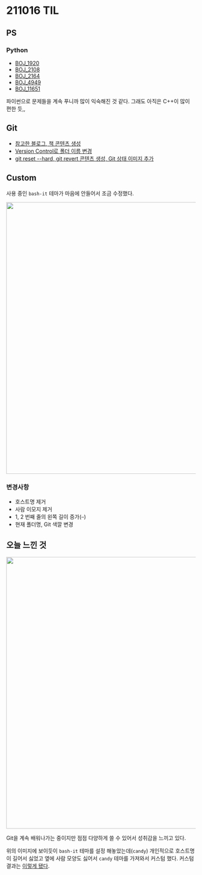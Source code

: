 # 211016 TIL

## PS

### Python

- [BOJ_1920](https://github.com/Meantint/Baekjoon/blob/master/Silver%20IV/BOJ_1920/BOJ_1920.py)
- [BOJ_2108](https://github.com/Meantint/Baekjoon/blob/4edc81959c2733b3684604fda87a6db44acea80d/Silver%20IV/BOJ_2108/BOJ_2108.py)
- [BOJ_2164](https://github.com/Meantint/Baekjoon/blob/master/Silver%20IV/BOJ_2164/BOJ_2164.py)
- [BOJ_4949](https://github.com/Meantint/Baekjoon/tree/master/Silver%20IV/BOJ_4949/BOJ_4949.py)
- [BOJ_11651](https://github.com/Meantint/Baekjoon/blob/master/Silver%20V/BOJ_11651/BOJ_11651.py)

파이썬으로 문제들을 계속 푸니까 많이 익숙해진 것 같다. 그래도 아직은 C++이 많이 편한 듯,,

## Git

- [참고한 블로그, 책 콘텐츠 생성](https://github.com/Meantint/Git/blob/master/README.md)
- [Version Control로 폴더 이름 변경](https://github.com/Meantint/Git/tree/master/Version%20Control)
- [git reset --hard, git revert 콘텐츠 생성, Git 상태 이미지 추가](https://github.com/Meantint/Git/blob/master/Version%20Control/README.md)

## Custom

사용 중인 `bash-it` 테마가 마음에 안들어서 조금 수정했다.

<p align="center">

<img width=720 src="https://user-images.githubusercontent.com/50372451/137598927-95b7516e-c908-45c6-b8f5-89d07ce985f4.png">

</p>

### 변경사항

- 호스트명 제거
- 사람 이모지 제거
- 1, 2 번째 줄의 왼쪽 길이 증가(`─`)
- 현재 폴더명, Git 색깔 변경

## 오늘 느낀 것

<p align="center">

<img width=720 src="https://user-images.githubusercontent.com/50372451/137598730-c275f2eb-c9f2-4814-9955-d23e40b1d224.png">

</p>

Git을 계속 배워나가는 중이지만 점점 다양하게 쓸 수 있어서 성취감을 느끼고 있다.

위의 이미지에 보이듯이 `bash-it` 테마를 설정 해놓았는데(`candy`) 개인적으로 호스트명이 길어서 싫었고 옆에 사람 모양도 싫어서 `candy` 테마를 가져와서 커스텀 했다. 커스텀 결과는 [이렇게 됐다](#custom).
